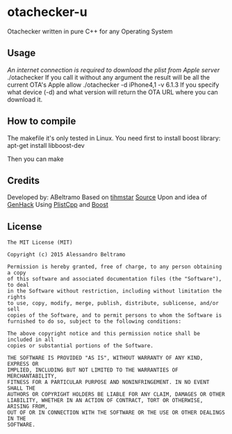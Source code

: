 otachecker-u
==========
Otachecker written in pure C++ for any Operating System

Usage
-------
*An internet connection is required to download the plist from Apple server*
	./otachecker
If you call it without any argument the result will be all the current OTA's Apple allow
	./otachecker -d iPhone4,1 -v 6.1.3
If you specify what device (-d) and what version will return the OTA URL where you can download it.

How to compile
-------
The makefile it's only tested in Linux.
You need first to install boost library:
	apt-get install libboost-dev

Then you can
	make


Credits
-------
Developed by: ABeltramo 
Based on [tihmstar](https://github.com/tihmstar) [Source](https://github.com/tihmstar/otachecker)
Upon and idea of [GenHack](https://github.com/genhack)
Using [PlistCpp](https://github.com/animetrics/PlistCpp) and [Boost](http://www.boost.org/)

License
-------
	The MIT License (MIT)

	Copyright (c) 2015 Alessandro Beltramo

	Permission is hereby granted, free of charge, to any person obtaining a copy
	of this software and associated documentation files (the "Software"), to deal
	in the Software without restriction, including without limitation the rights
	to use, copy, modify, merge, publish, distribute, sublicense, and/or sell
	copies of the Software, and to permit persons to whom the Software is
	furnished to do so, subject to the following conditions:

	The above copyright notice and this permission notice shall be included in all
	copies or substantial portions of the Software.

	THE SOFTWARE IS PROVIDED "AS IS", WITHOUT WARRANTY OF ANY KIND, EXPRESS OR
	IMPLIED, INCLUDING BUT NOT LIMITED TO THE WARRANTIES OF MERCHANTABILITY,
	FITNESS FOR A PARTICULAR PURPOSE AND NONINFRINGEMENT. IN NO EVENT SHALL THE
	AUTHORS OR COPYRIGHT HOLDERS BE LIABLE FOR ANY CLAIM, DAMAGES OR OTHER
	LIABILITY, WHETHER IN AN ACTION OF CONTRACT, TORT OR OTHERWISE, ARISING FROM,
	OUT OF OR IN CONNECTION WITH THE SOFTWARE OR THE USE OR OTHER DEALINGS IN THE
	SOFTWARE.

